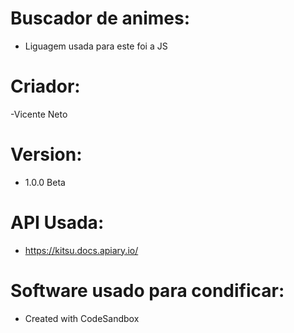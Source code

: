 # Buscador de animes:
- Liguagem usada para este foi a JS
# Criador:
-Vicente Neto
# Version:
- 1.0.0 Beta
# API Usada:
- https://kitsu.docs.apiary.io/
# Software usado para condificar:
- Created with CodeSandbox
